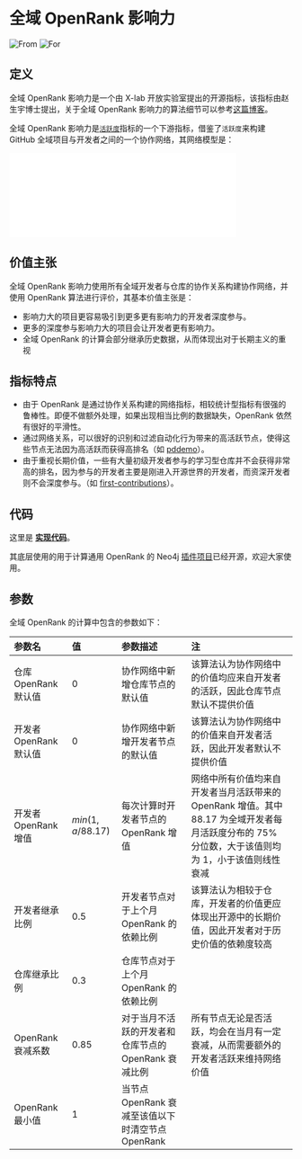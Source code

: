 # 全域 OpenRank 影响力

![From](https://img.shields.io/badge/来自-X--lab-blue) ![For](https://img.shields.io/badge/用于-项目/开发者-blue)

## 定义

全域 OpenRank 影响力是一个由 X-lab 开放实验室提出的开源指标，该指标由赵生宇博士提出，关于全域 OpenRank 影响力的算法细节可以参考[这篇博客](https://blog.frankzhao.cn/how_to_measure_open_source_3)。

全域 OpenRank 影响力是[`活跃度`](./activity)指标的一个下游指标，借鉴了`活跃度`来构建 GitHub 全域项目与开发者之间的一个协作网络，其网络模型是：

<div style={{'text-align':'center'}}>
  <embed src="/img/global_openrank.svg?bg_color=lightblue&lang=zh" width="80%" alt="Global OpenRank" />
</div>

## 价值主张

全域 OpenRank 影响力使用所有全域开发者与仓库的协作关系构建协作网络，并使用 OpenRank 算法进行评价，其基本价值主张是：

- 影响力大的项目更容易吸引到更多更有影响力的开发者深度参与。
- 更多的深度参与影响力大的项目会让开发者更有影响力。
- 全域 OpenRank 的计算会部分继承历史数据，从而体现出对于长期主义的重视

## 指标特点

- 由于 OpenRank 是通过协作关系构建的网络指标，相较统计型指标有很强的鲁棒性。即便不做额外处理，如果出现相当比例的数据缺失，OpenRank 依然有很好的平滑性。
- 通过网络关系，可以很好的识别和过滤自动化行为带来的高活跃节点，使得这些节点无法因为高活跃而获得高排名（如 [pddemo](https://github.com/pddemo/demo)）。
- 由于重视长期价值，一些有大量初级开发者参与的学习型仓库并不会获得非常高的排名，因为参与的开发者主要是刚进入开源世界的开发者，而资深开发者则不会深度参与。（如 [first-contributions](https://github.com/firstcontributions/first-contributions)）。

## 代码

这里是 [**实现代码**](https://github.com/X-lab2017/open-digger/blob/master/src/cron/tasks/global_openrank.ts)。

其底层使用的用于计算通用 OpenRank 的 Neo4j [插件项目](https://github.com/X-lab2017/openrank-neo4j-gds)已经开源，欢迎大家使用。

## 参数

全域 OpenRank 的计算中包含的参数如下：

| 参数名 | 值 | 参数描述 | 注 |
| :------------- | :---- | :---------- | :--- |
| 仓库 OpenRank 默认值 | $0$ | 协作网络中新增仓库节点的默认值 | 该算法认为协作网络中的价值均应来自开发者的活跃，因此仓库节点默认不提供价值 |
| 开发者 OpenRank 默认值 | $0$ | 协作网络中新增开发者节点的默认值 | 该算法认为协作网络中的价值来自开发者活跃，因此开发者默认不提供价值 |
| 开发者 OpenRank 增值 | $min(1,a/88.17)$ | 每次计算时开发者节点的 OpenRank 增值 | 网络中所有价值均来自开发者当月活跃带来的 OpenRank 增值。其中 88.17 为全域开发者每月活跃度分布的 75% 分位数，大于该值则均为 1，小于该值则线性衰减 |
| 开发者继承比例 | $0.5$ | 开发者节点对于上个月 OpenRank 的依赖比例 | 该算法认为相较于仓库，开发者的价值更应体现出开源中的长期价值，因此开发者对于历史价值的依赖度较高 |
| 仓库继承比例 | $0.3$ | 仓库节点对于上个月 OpenRank 的依赖比例 | |
| OpenRank 衰减系数 | $0.85$ | 对于当月不活跃的开发者和仓库节点的 OpenRank 衰减比例 | 所有节点无论是否活跃，均会在当月有一定衰减，从而需要额外的开发者活跃来维持网络价值 |
| OpenRank 最小值 | $1$ | 当节点 OpenRank 衰减至该值以下时清空节点 OpenRank | |

